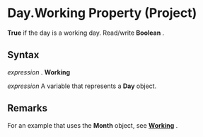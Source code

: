 
# Day.Working Property (Project)

 **True** if the day is a working day. Read/write **Boolean** .


## Syntax

 _expression_ . **Working**

 _expression_ A variable that represents a **Day** object.


## Remarks

For an example that uses the  **Month** object, see **[Working](6fa33218-2cf0-dbe4-af31-514c7c83a047.md)** .

